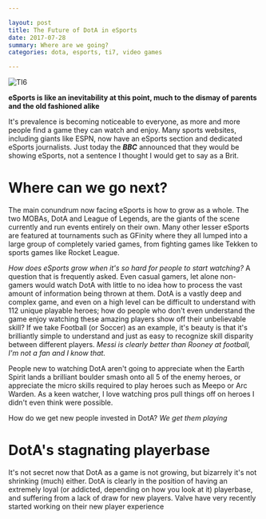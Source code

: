```yaml
---

layout: post
title: The Future of DotA in eSports
date: 2017-07-28
summary: Where are we going?
categories: dota, esports, ti7, video games

---
```


![TI6](http://cdn.dota2.com/apps/dota2/images/blogfiles/ti6_compendium_update.jpg "The International 6")

**eSports is like an inevitability at this point, much to the dismay of parents and the old fashioned alike**

It's prevalence is becoming noticeable to everyone, as more and more people find a game they can watch and enjoy. Many sports websites, including giants like ESPN, now have an eSports section and dedicated eSports journalists. Just today the **_BBC_** announced that they would be showing eSports, not a sentence I thought I would get to say as a Brit.

# Where can we go next?

The main conundrum now facing eSports is how to grow as a whole. The two MOBAs, DotA and League of Legends, are the giants of the scene currently and run events entirely on their own. Many other lesser eSports are featured at tournaments such as GFinity where they all lumped into a large group of completely varied games, from fighting games like Tekken to sports games like Rocket League.

_How does eSports grow when it's so hard for people to start watching?_ A question that is frequently asked. Even casual gamers, let alone non-gamers would watch DotA with little to no idea how to process the vast amount of information being thrown at them. DotA is a vastly deep and complex game, and even on a high level can be difficult to understand with 112 unique playable heroes; how do people who don't even understand the game enjoy watching these amazing players show off their unbelievable skill? If we take Football (or Soccer) as an example, it's beauty is that it's brilliantly simple to understand and just as easy to recognize skill disparity between different players. _Messi is clearly better than Rooney at football, I'm not a fan and I know that._

People new to watching DotA aren't going to appreciate when the Earth Spirit lands a brilliant boulder smash onto all 5 of the enemy heroes, or appreciate the micro skills required to play heroes such as Meepo or Arc Warden. As a keen watcher, I love watching pros pull things off on heroes I didn't even think were possible.

How do we get new people invested in DotA? *_We get them playing_*

# DotA's stagnating playerbase

It's not secret now that DotA as a game is not growing, but bizarrely it's not shrinking (much) either. DotA is clearly in the position of having an extremely loyal (or addicted, depending on how you look at it) playerbase, and suffering from a lack of draw for new players. Valve have very recently started working on their new player experience
